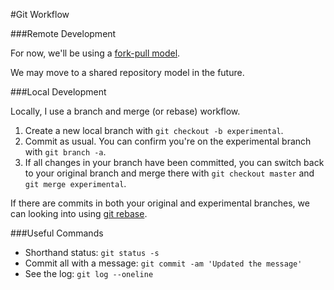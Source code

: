 #Git Workflow

###Remote Development

For now, we'll be using a [fork-pull model](https://help.github.com/articles/using-pull-requests/).

We may move to a shared repository model in the future.


###Local Development

Locally, I use a branch and merge (or rebase) workflow.

1. Create a new local branch with `git checkout -b experimental`.
2. Commit as usual. You can confirm you're on the experimental branch with `git branch -a`.
3. If all changes in your branch have been committed, you can switch back to your original branch and merge there with `git checkout master` and `git merge experimental`.

If there are commits in both your original and experimental branches, we can looking into using [git rebase](http://git-scm.com/book/en/Git-Branching-Rebasing).


###Useful Commands

* Shorthand status: `git status -s`
* Commit all with a message: `git commit -am 'Updated the message'`
* See the log: `git log --oneline`